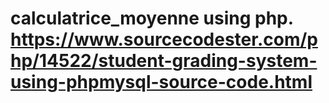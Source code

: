 ﻿# calculatrice_moyenne using php. https://www.sourcecodester.com/php/14522/student-grading-system-using-phpmysql-source-code.html
 
